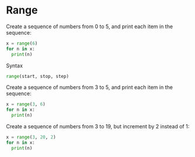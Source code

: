 # Range

Create a sequence of numbers from 0 to 5, and print each item in the sequence:

```py
x = range(6)
for n in x:
  print(n)
```
Syntax
```py
range(start, stop, step)
```

Create a sequence of numbers from 3 to 5, and print each item in the sequence:

```py
x = range(3, 6)
for n in x:
  print(n)
```
Create a sequence of numbers from 3 to 19, but increment by 2 instead of 1:
```py
x = range(3, 20, 2)
for n in x:
  print(n)
```